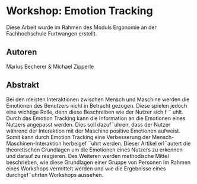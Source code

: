 # Workshop: Emotion Tracking
Diese Arbeit wurde im Rahmen des Moduls Ergonomie an der Fachhochschule Furtwangen erstellt.

## Autoren
Marius Becherer & Michael Zipperle


## Abstrakt
Bei den meisten Interaktionen zwischen Mensch und Maschine werden die Emotionen des Benutzers nicht in Betracht gezogen. Diese spielen jedoch eine wichtige Rolle, denn diese Beschreiben wie der Nutzer sich f ¨ uhlt. Durch das Emotion Tracking kann die Information an die Emotionen eines Nutzers angepasst werden. Dies soll dazuf¨uhren, dass der Nutzer während der Interaktion mit der Maschine positive Emotionen aufweist. Somit kann durch Emotion Tracking eine Verbesserung der Mensch-Maschinen-Interaktion herbeigef ¨uhrt werden. Dieser Artikel erl¨autert die theoretischen Grundlagen um die Emotionen eines Nutzers zu erkennen und darauf zu reagieren. Des Weiteren werden methodische Mittel beschrieben, wie diese Grundlagen einer Gruppe von Personen im Rahmen eines Workshops vermittelt werden und wie die Ergebnisse eines durchgef¨uhrten Workshops aussehen.
